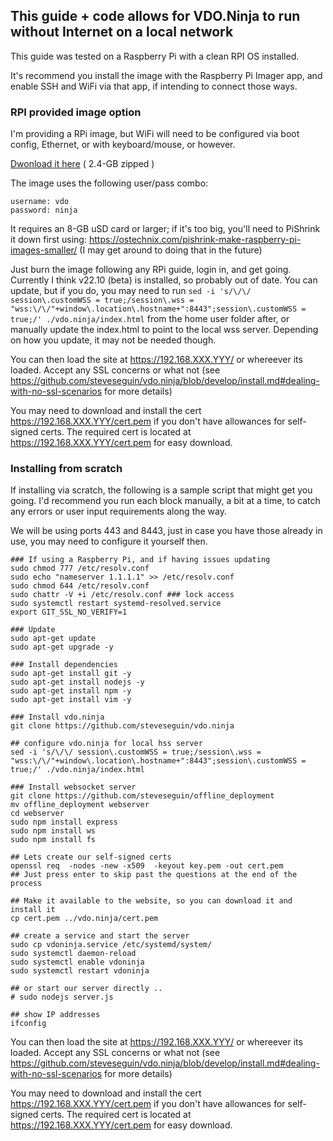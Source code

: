 ## This guide + code allows for VDO.Ninja to run without Internet on a local network

This guide was tested on a Raspberry Pi with a clean RPI OS installed.

It's recommend you install the image with the Raspberry Pi Imager app, and enable SSH and WiFi via that app, if intending to connect those ways.  

### RPI provided image option

I'm providing a RPi image, but WiFi will need to be configured via boot config, Ethernet, or with keyboard/mouse, or however.

[Dwonload it here](https://drive.google.com/file/d/10WtVXUh7yHxWmdSaR95-E_M3pnUNUtvr/view?usp=sharing) ( 2.4-GB zipped )

The image uses the following user/pass combo:
```
username: vdo 
password: ninja
```

It requires an 8-GB uSD card or larger; if it's too big, you'll need to PiShrink it down first using: https://ostechnix.com/pishrink-make-raspberry-pi-images-smaller/
(I may get around to doing that in the future)

Just burn the image following any RPi guide, login in, and get going.  Currently I think v22.10 (beta) is installed, so probably out of date. You can update, but if you do, you may need to run `sed -i 's/\/\/ session\.customWSS = true;/session\.wss = "wss:\/\/"+window\.location\.hostname+":8443";session\.customWSS = true;/' ./vdo.ninja/index.html` from the home user folder after, or manually update the index.html to point to the local wss server. Depending on how you update, it may not be needed though.

You can then load the site at https://192.168.XXX.YYY/ or whereever its loaded.  Accept any SSL concerns or what not (see https://github.com/steveseguin/vdo.ninja/blob/develop/install.md#dealing-with-no-ssl-scenarios for more details)

You may need to download and install the cert https://192.168.XXX.YYY/cert.pem if you don't have allowances for self-signed certs. The required cert is located at https://192.168.XXX.YYY/cert.pem for easy download.

### Installing from scratch 

If installing via scratch, the following is a sample script that might get you going. I'd recommend you run each block manually, a bit at a time, to catch any errors or user input requirements along the way.

We will be using ports 443 and 8443, just in case you have those already in use, you may need to configure it yourself then.

```
### If using a Raspberry Pi, and if having issues updating
sudo chmod 777 /etc/resolv.conf
sudo echo "nameserver 1.1.1.1" >> /etc/resolv.conf
sudo chmod 644 /etc/resolv.conf
sudo chattr -V +i /etc/resolv.conf ### lock access
sudo systemctl restart systemd-resolved.service
export GIT_SSL_NO_VERIFY=1

### Update
sudo apt-get update
sudo apt-get upgrade -y

### Install dependencies
sudo apt-get install git -y
sudo apt-get install nodejs -y
sudo apt-get install npm -y
sudo apt-get install vim -y

### Install vdo.ninja 
git clone https://github.com/steveseguin/vdo.ninja

## configure vdo.ninja for local hss server
sed -i 's/\/\/ session\.customWSS = true;/session\.wss = "wss:\/\/"+window\.location\.hostname+":8443";session\.customWSS = true;/' ./vdo.ninja/index.html

### Install websocket server
git clone https://github.com/steveseguin/offline_deployment
mv offline_deployment webserver
cd webserver
sudo npm install express
sudo npm install ws
sudo npm install fs

## Lets create our self-signed certs
openssl req  -nodes -new -x509  -keyout key.pem -out cert.pem
## Just press enter to skip past the questions at the end of the process

## Make it available to the website, so you can download it and install it
cp cert.pem ../vdo.ninja/cert.pem

## create a service and start the server
sudo cp vdoninja.service /etc/systemd/system/
sudo systemctl daemon-reload
sudo systemctl enable vdoninja
sudo systemctl restart vdoninja

## or start our server directly ..
# sudo nodejs server.js

## show IP addresses
ifconfig 

```

You can then load the site at https://192.168.XXX.YYY/ or whereever its loaded.  Accept any SSL concerns or what not (see https://github.com/steveseguin/vdo.ninja/blob/develop/install.md#dealing-with-no-ssl-scenarios for more details)

You may need to download and install the cert https://192.168.XXX.YYY/cert.pem if you don't have allowances for self-signed certs. The required cert is located at https://192.168.XXX.YYY/cert.pem for easy download.
